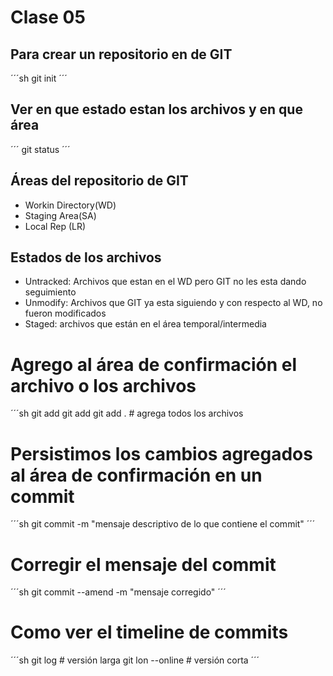 # Clase 05

## Para crear un repositorio en de GIT

´´´sh
git init
´´´

## Ver en que estado estan los archivos y en que área

´´´
git status
´´´

## Áreas del repositorio de GIT

* Workin Directory(WD)
* Staging Area(SA)
* Local Rep (LR)

## Estados de los archivos

* Untracked: Archivos que estan en el WD pero GIT no les esta dando seguimiento
* Unmodify: Archivos que GIT ya esta siguiendo y con respecto al WD, no fueron modificados
* Staged: archivos que están en el área temporal/intermedia

# Agrego al área de confirmación el archivo o los archivos
´´´sh
git add <nombre del archivo>
git add <nombre del archivo> <nombre del archivo><nombre del archivo>
git add . # agrega todos los archivos 

# Persistimos los cambios agregados al área de confirmación en un commit

´´´sh
git commit -m "mensaje descriptivo de lo que contiene el commit"
´´´

# Corregir el mensaje del commit
´´´sh
git commit --amend -m "mensaje corregido"
´´´

# Como ver el timeline de commits
´´´sh
git log # versión larga
git lon --online # versión corta
´´´
